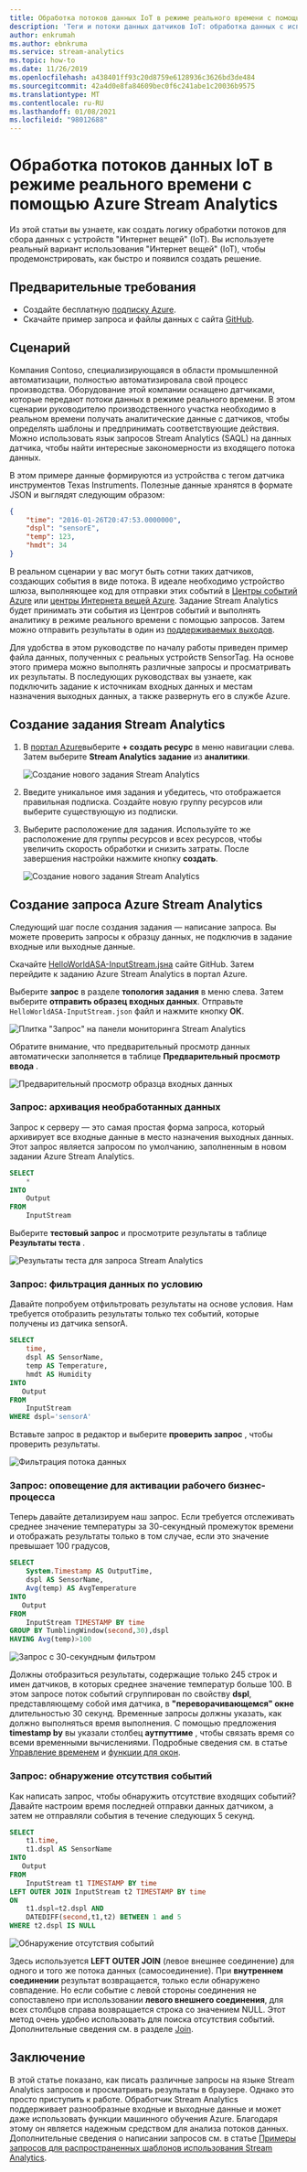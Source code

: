 ```yaml
---
title: Обработка потоков данных IoT в режиме реального времени с помощью Azure Stream Analytics
description: 'Теги и потоки данных датчиков IoT: обработка данных с использованием Stream Analytics в режиме реального времени'
author: enkrumah
ms.author: ebnkruma
ms.service: stream-analytics
ms.topic: how-to
ms.date: 11/26/2019
ms.openlocfilehash: a438401ff93c20d8759e6128936c3626bd3de484
ms.sourcegitcommit: 42a4d0e8fa84609bec0f6c241abe1c20036b9575
ms.translationtype: MT
ms.contentlocale: ru-RU
ms.lasthandoff: 01/08/2021
ms.locfileid: "98012688"
---
```

# <a name="process-real-time-iot-data-streams-with-azure-stream-analytics"></a>Обработка потоков данных IoT в режиме реального времени с помощью Azure Stream Analytics

Из этой статьи вы узнаете, как создать логику обработки потоков для сбора данных с устройств "Интернет вещей" (IoT). Вы используете реальный вариант использования "Интернет вещей" (IoT), чтобы продемонстрировать, как быстро и появился создать решение.

## <a name="prerequisites"></a>Предварительные требования

* Создайте бесплатную [подписку Azure](https://azure.microsoft.com/pricing/free-trial/).
* Скачайте пример запроса и файлы данных с сайта [GitHub](https://aka.ms/azure-stream-analytics-get-started-iot).

## <a name="scenario"></a>Сценарий

Компания Contoso, специализирующаяся в области промышленной автоматизации, полностью автоматизировала свой процесс производства. Оборудование этой компании оснащено датчиками, которые передают потоки данных в режиме реального времени. В этом сценарии руководителю производственного участка необходимо в реальном времени получать аналитические данные с датчиков, чтобы определять шаблоны и предпринимать соответствующие действия. Можно использовать язык запросов Stream Analytics (SAQL) на данных датчика, чтобы найти интересные закономерности из входящего потока данных.

В этом примере данные формируются из устройства с тегом датчика инструментов Texas Instruments. Полезные данные хранятся в формате JSON и выглядят следующим образом:

```json
{
    "time": "2016-01-26T20:47:53.0000000",  
    "dspl": "sensorE",  
    "temp": 123,  
    "hmdt": 34  
}  
```

В реальном сценарии у вас могут быть сотни таких датчиков, создающих события в виде потока. В идеале необходимо устройство шлюза, выполняющее код для отправки этих событий в [Центры событий Azure](https://azure.microsoft.com/services/event-hubs/) или [центры Интернета вещей Azure](https://azure.microsoft.com/services/iot-hub/). Задание Stream Analytics будет принимать эти события из Центров событий и выполнять аналитику в режиме реального времени с помощью запросов. Затем можно отправить результаты в один из [поддерживаемых выходов](stream-analytics-define-outputs.md).

Для удобства в этом руководстве по началу работы приведен пример файла данных, полученных с реальных устройств SensorTag. На основе этого примера можно выполнять различные запросы и просматривать их результаты. В последующих руководствах вы узнаете, как подключить задание к источникам входных данных и местам назначения выходных данных, а также развернуть его в службе Azure.

## <a name="create-a-stream-analytics-job"></a>Создание задания Stream Analytics

1. В [портал Azure](https://portal.azure.com)выберите **+ создать ресурс** в меню навигации слева. Затем выберите **Stream Analytics задание** из **аналитики**.
   
    ![Создание нового задания Stream Analytics](./media/stream-analytics-get-started-with-iot-devices/stream-analytics-get-started-with-iot-devices-02.png)

1. Введите уникальное имя задания и убедитесь, что отображается правильная подписка. Создайте новую группу ресурсов или выберите существующую из подписки.

1. Выберите расположение для задания. Используйте то же расположение для группы ресурсов и всех ресурсов, чтобы увеличить скорость обработки и снизить затраты. После завершения настройки нажмите кнопку **создать**.
   
    ![Создание нового задания Stream Analytics](./media/stream-analytics-get-started-with-iot-devices/stream-analytics-get-started-with-iot-devices-03.png)

## <a name="create-an-azure-stream-analytics-query"></a>Создание запроса Azure Stream Analytics
Следующий шаг после создания задания — написание запроса. Вы можете проверить запросы к образцу данных, не подключив в задание входные или выходные данные.

Скачайте [HelloWorldASA-InputStream.jsна](https://github.com/Azure/azure-stream-analytics/blob/master/Samples/GettingStarted/HelloWorldASA-InputStream.json
) сайте GitHub. Затем перейдите к заданию Azure Stream Analytics в портал Azure.

Выберите **запрос** в разделе **топология задания** в меню слева. Затем выберите **отправить образец входных данных**. Отправьте `HelloWorldASA-InputStream.json` файл и нажмите кнопку **ОК**.

![Плитка "Запрос" на панели мониторинга Stream Analytics](./media/stream-analytics-get-started-with-iot-devices/stream-analytics-get-started-with-iot-devices-05.png)

Обратите внимание, что предварительный просмотр данных автоматически заполняется в таблице **Предварительный просмотр ввода** .

![Предварительный просмотр образца входных данных](./media/stream-analytics-get-started-with-iot-devices/input-preview.png)

### <a name="query-archive-your-raw-data"></a>Запрос: архивация необработанных данных

Запрос к серверу — это самая простая форма запроса, который архивирует все входные данные в место назначения выходных данных. Этот запрос является запросом по умолчанию, заполненным в новом задании Azure Stream Analytics.

```sql
SELECT 
    *
INTO
    Output
FROM
    InputStream
```

Выберите **тестовый запрос** и просмотрите результаты в таблице **Результаты теста** .

![Результаты теста для запроса Stream Analytics](./media/stream-analytics-get-started-with-iot-devices/stream-analytics-get-started-with-iot-devices-07.png)

### <a name="query-filter-the-data-based-on-a-condition"></a>Запрос: фильтрация данных по условию

Давайте попробуем отфильтровать результаты на основе условия. Нам требуется отобразить результаты только тех событий, которые получены из датчика sensorA.

```sql
SELECT 
    time,
    dspl AS SensorName,
    temp AS Temperature,
    hmdt AS Humidity
INTO
   Output
FROM
    InputStream
WHERE dspl='sensorA'
```

Вставьте запрос в редактор и выберите **проверить запрос** , чтобы проверить результаты.

![Фильтрация потока данных](./media/stream-analytics-get-started-with-iot-devices/stream-analytics-get-started-with-iot-devices-08.png)

### <a name="query-alert-to-trigger-a-business-workflow"></a>Запрос: оповещение для активации рабочего бизнес-процесса

Теперь давайте детализируем наш запрос. Если требуется отслеживать среднее значение температуры за 30-секундный промежуток времени и отображать результаты только в том случае, если это значение превышает 100 градусов,

```sql
SELECT 
    System.Timestamp AS OutputTime,
    dspl AS SensorName,
    Avg(temp) AS AvgTemperature
INTO
   Output
FROM
    InputStream TIMESTAMP BY time
GROUP BY TumblingWindow(second,30),dspl
HAVING Avg(temp)>100
```

![Запрос с 30-секундным фильтром](./media/stream-analytics-get-started-with-iot-devices/stream-analytics-get-started-with-iot-devices-10.png)

Должны отобразиться результаты, содержащие только 245 строк и имен датчиков, в которых среднее значение температур больше 100. В этом запросе поток событий сгруппирован по свойству **dspl**, представляющему собой имя датчика, в **"переворачивающемся" окне** длительностью 30 секунд. Временные запросы должны указать, как должно выполняться время выполнения. С помощью предложения **timestamp by** вы указали столбец **аутпуттиме** , чтобы связать время со всеми временными вычислениями. Подробные сведения см. в статье [Управление временем](/stream-analytics-query/time-management-azure-stream-analytics) и [функции для окон](/stream-analytics-query/windowing-azure-stream-analytics).

### <a name="query-detect-absence-of-events"></a>Запрос: обнаружение отсутствия событий

Как написать запрос, чтобы обнаружить отсутствие входящих событий? Давайте настроим время последней отправки данных датчиком, а затем не отправляли события в течение следующих 5 секунд.

```sql
SELECT 
    t1.time,
    t1.dspl AS SensorName
INTO
   Output
FROM
    InputStream t1 TIMESTAMP BY time
LEFT OUTER JOIN InputStream t2 TIMESTAMP BY time
ON
    t1.dspl=t2.dspl AND
    DATEDIFF(second,t1,t2) BETWEEN 1 and 5
WHERE t2.dspl IS NULL
```

![Обнаружение отсутствия событий](./media/stream-analytics-get-started-with-iot-devices/stream-analytics-get-started-with-iot-devices-11.png)

Здесь используется **LEFT OUTER JOIN** (левое внешнее соединение) для одного и того же потока данных (самосоединение). При **внутреннем соединении** результат возвращается, только если обнаружено совпадение.  Но если событие с левой стороны соединения не сопоставлено при использовании **левого внешнего соединения**, для всех столбцов справа возвращается строка со значением NULL. Этот метод очень удобно использовать для поиска отсутствия событий. Дополнительные сведения см. в разделе [Join](/stream-analytics-query/join-azure-stream-analytics).

## <a name="conclusion"></a>Заключение

В этой статье показано, как писать различные запросы на языке Stream Analytics запросов и просматривать результаты в браузере. Однако это просто приступить к работе. Обработчик Stream Analytics поддерживает разнообразные входные и выходные данные и может даже использовать функции машинного обучения Azure. Благодаря этому он является надежным средством для анализа потоков данных. Дополнительные сведения о написании запросов см. в статье [Примеры запросов для распространенных шаблонов использования Stream Analytics](stream-analytics-stream-analytics-query-patterns.md).